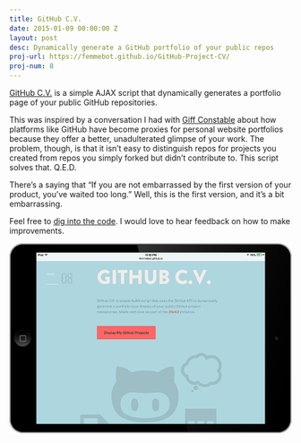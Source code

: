 ```yaml
---
title: GitHub C.V.
date: 2015-01-09 00:00:00 Z
layout: post
desc: Dynamically generate a GitHub portfolio of your public repos
proj-url: https://femmebot.github.io/GitHub-Project-CV/
proj-num: 8
---
```


[GitHub C.V.](https://femmebot.github.io/GitHub-Project-CV/) is a simple AJAX script that dynamically generates a portfolio page of your public GitHub repositories.

This was inspired by a conversation I had with [Giff Constable](https://twitter.com/giffco) about how platforms like GitHub have become proxies for personal website portfolios because they offer a better, unadulterated glimpse of your work. The problem, though, is that it isn&rsquo;t easy to distinguish repos for projects you created from repos you simply forked but didn&rsquo;t contribute to. This script solves that. Q.E.D.

There&rsquo;s a saying that &ldquo;If you are not embarrassed by the first version of your product, you&rsquo;ve waited too long.&rdquo; Well, this is the first version, and it&rsquo;s a bit embarrassing.

Feel free to [dig into the code](https://github.com/femmebot/GitHub-Project-CV). I would love to hear feedback on how to make improvements.


[![{{ page.title }}](../images/08-h.png)]( {{page.proj-url}})
